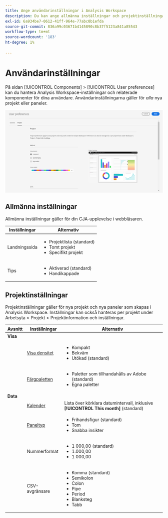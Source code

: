 ```yaml
---
title: Ange användarinställningar i Analysis Workspace
description: Du kan ange allmänna inställningar och projektinställningar för användare.
exl-id: 6a934be7-0612-41ff-964e-77abc0b1efda
source-git-commit: 836a99c03671b4145890c8b37f5123a841a85543
workflow-type: tm+mt
source-wordcount: '183'
ht-degree: 1%

---
```


# Användarinställningar

På sidan [!UICONTROL Components] > [!UICONTROL User preferences] kan du hantera Analysis Workspace-inställningar och relaterade komponenter för dina användare. Användarinställningarna gäller för *alla* nya projekt eller paneler.

![Användarinställningar](assets/user-preferences.png)

## Allmänna inställningar

Allmänna inställningar gäller för din CJA-upplevelse i webbläsaren.

| Inställningar | Alternativ |
| --- | --- |
| Landningssida | <ul><li>Projektlista (standard)</li><li>Tomt projekt</li><li>Specifikt projekt</li></ul> |
| Tips | <ul><li>Aktiverad (standard)</li><li>Handikappade</li></ul> |

## Projektinställningar

Projektinställningar gäller för nya projekt och nya paneler som skapas i Analysis Workspace. Inställningar kan också hanteras per projekt under Arbetsyta > Projekt > Projektinformation och inställningar.

| Avsnitt | Inställningar | Alternativ |
| --- | --- | --- |
| **Visa** |  |  |
|  | [Visa densitet](https://experienceleague.adobe.com/docs/analytics-platform/using/cja-workspace/build-workspace-project/view-density.html) | <ul><li>Kompakt</li><li>Bekväm</li><li>Utökad (standard)</li></ul> |
|  | [Färgpaletten](https://experienceleague.adobe.com/docs/analytics-platform/using/cja-workspace/build-workspace-project/color-palettes.html) | <ul><li>Paletter som tillhandahålls av Adobe (standard)</li><li>Egna paletter</li></ul> |
| **Data** |  |  |
|  | [Kalender](https://experienceleague.adobe.com/docs/analytics-platform/using/cja-workspace/panels/panels.html?#calendar) | Lista över körklara datumintervall, inklusive **[!UICONTROL This month]** (standard) |
|  | [Paneltyp](https://experienceleague.adobe.com/docs/analytics-platform/using/cja-workspace/panels/panels.html) | <ul><li>Frihandsfigur (standard)</li><li>Tom</li><li>Snabba insikter</li></ul> |
|  | Nummerformat | <ul><li>1 000,00 (standard)</li><li>1.000,00</li><li>1 000,00</li></ul> |
|  | CSV-avgränsare | <ul><li>Komma (standard)</li><li>Semikolon</li><li>Colon</li><li>Pipe</li><li>Period</li><li>Blanksteg</li><li>Tabb</li></ul> |
